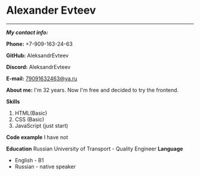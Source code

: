 # Alexander Evteev
***

***My contact info:***

**Phone:**
+7-909-163-24-63

**GitHub:**
AleksandrEvteev

**Discord:**
AleksandrEvteev

**E-mail:**
79091632463@ya.ru

**About me:**
I'm 32 years. Now I'm free and decided to try the frontend.

**Skills**
1. HTML(Basic)
2. CSS (Basic)
3. JavaScript (just start)

**Code example**
I have not

**Education**
Russian University of Transport - Quality Engineer
**Language**
- English - B1
- Russian - native speaker

